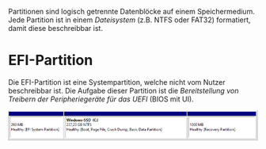 Partitionen sind logisch getrennte Datenblöcke auf einem Speichermedium. Jede Partition ist in einem *Dateisystem* (z.B. NTFS oder FAT32) formatiert, damit diese beschreibbar ist.

# EFI-Partition
Die EFI-Partition ist eine Systempartition, welche nicht vom Nutzer beschreibbar ist. Die Aufgabe dieser Partition ist die *Bereitstellung von Treibern der Peripheriegeräte für das UEFI* (BIOS mit UI).

![](../_Medien/EFI_Partition.png)
